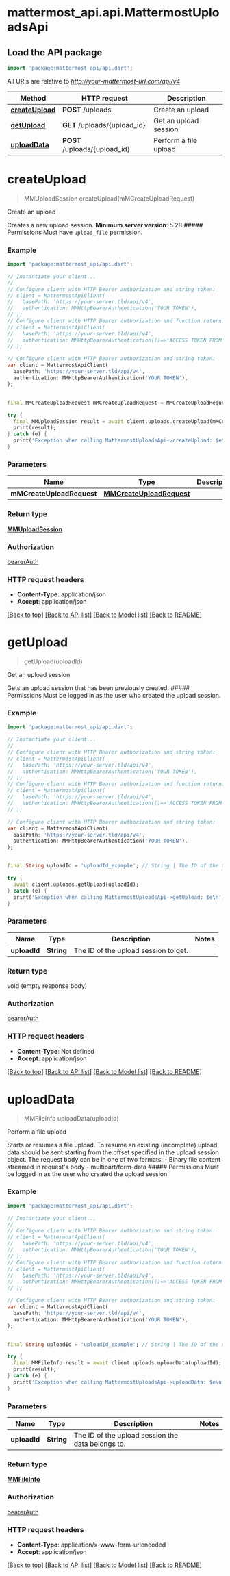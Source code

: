 # mattermost_api.api.MattermostUploadsApi

## Load the API package
```dart
import 'package:mattermost_api/api.dart';
```

All URIs are relative to *http://your-mattermost-url.com/api/v4*

Method | HTTP request | Description
------------- | ------------- | -------------
[**createUpload**](MattermostUploadsApi.md#createupload) | **POST** /uploads | Create an upload
[**getUpload**](MattermostUploadsApi.md#getupload) | **GET** /uploads/{upload_id} | Get an upload session
[**uploadData**](MattermostUploadsApi.md#uploaddata) | **POST** /uploads/{upload_id} | Perform a file upload


# **createUpload**
> MMUploadSession createUpload(mMCreateUploadRequest)

Create an upload

Creates a new upload session.  __Minimum server version__: 5.28 ##### Permissions Must have `upload_file` permission. 

### Example
```dart
import 'package:mattermost_api/api.dart';

// Instantiate your client...
//
// Configure client with HTTP Bearer authorization and string token:
// client = MattermostApiClient(
//   basePath: 'https://your-server.tld/api/v4',
//   authentication: MMHttpBearerAuthentication('YOUR TOKEN'),
// );
// Configure client with HTTP Bearer authorization and function returning a string:
// client = MattermostApiClient(
//   basePath: 'https://your-server.tld/api/v4',
//   authentication: MMHttpBearerAuthentication(()=>'ACCESS TOKEN FROM FUNCTION'),
// );

// Configure client with HTTP Bearer authorization and string token:
var client = MattermostApiClient(
  basePath: 'https://your-server.tld/api/v4',
  authentication: MMHttpBearerAuthentication('YOUR TOKEN'),
);


final MMCreateUploadRequest mMCreateUploadRequest = MMCreateUploadRequest(); // MMCreateUploadRequest | 

try {
  final MMUploadSession result = await client.uploads.createUpload(mMCreateUploadRequest); // returns MMUploadSession instance
  print(result);
} catch (e) {
  print('Exception when calling MattermostUploadsApi->createUpload: $e\n');
}

```

### Parameters

Name | Type | Description  | Notes
------------- | ------------- | ------------- | -------------
 **mMCreateUploadRequest** | [**MMCreateUploadRequest**](MMCreateUploadRequest.md)|  | 

### Return type

[**MMUploadSession**](MMUploadSession.md)

### Authorization

[bearerAuth](../GENERATED_README.md#bearerAuth)

### HTTP request headers

 - **Content-Type**: application/json
 - **Accept**: application/json

[[Back to top]](#) [[Back to API list]](../GENERATED_README.md#documentation-for-api-endpoints) [[Back to Model list]](../GENERATED_README.md#documentation-for-models) [[Back to README]](../GENERATED_README.md)

# **getUpload**
> getUpload(uploadId)

Get an upload session

Gets an upload session that has been previously created.  ##### Permissions Must be logged in as the user who created the upload session. 

### Example
```dart
import 'package:mattermost_api/api.dart';

// Instantiate your client...
//
// Configure client with HTTP Bearer authorization and string token:
// client = MattermostApiClient(
//   basePath: 'https://your-server.tld/api/v4',
//   authentication: MMHttpBearerAuthentication('YOUR TOKEN'),
// );
// Configure client with HTTP Bearer authorization and function returning a string:
// client = MattermostApiClient(
//   basePath: 'https://your-server.tld/api/v4',
//   authentication: MMHttpBearerAuthentication(()=>'ACCESS TOKEN FROM FUNCTION'),
// );

// Configure client with HTTP Bearer authorization and string token:
var client = MattermostApiClient(
  basePath: 'https://your-server.tld/api/v4',
  authentication: MMHttpBearerAuthentication('YOUR TOKEN'),
);


final String uploadId = 'uploadId_example'; // String | The ID of the upload session to get.

try {
  await client.uploads.getUpload(uploadId); 
} catch (e) {
  print('Exception when calling MattermostUploadsApi->getUpload: $e\n');
}

```

### Parameters

Name | Type | Description  | Notes
------------- | ------------- | ------------- | -------------
 **uploadId** | **String**| The ID of the upload session to get. | 

### Return type

void (empty response body)

### Authorization

[bearerAuth](../GENERATED_README.md#bearerAuth)

### HTTP request headers

 - **Content-Type**: Not defined
 - **Accept**: application/json

[[Back to top]](#) [[Back to API list]](../GENERATED_README.md#documentation-for-api-endpoints) [[Back to Model list]](../GENERATED_README.md#documentation-for-models) [[Back to README]](../GENERATED_README.md)

# **uploadData**
> MMFileInfo uploadData(uploadId)

Perform a file upload

Starts or resumes a file upload.   To resume an existing (incomplete) upload, data should be sent starting from the offset specified in the upload session object.  The request body can be in one of two formats: - Binary file content streamed in request's body - multipart/form-data  ##### Permissions Must be logged in as the user who created the upload session. 

### Example
```dart
import 'package:mattermost_api/api.dart';

// Instantiate your client...
//
// Configure client with HTTP Bearer authorization and string token:
// client = MattermostApiClient(
//   basePath: 'https://your-server.tld/api/v4',
//   authentication: MMHttpBearerAuthentication('YOUR TOKEN'),
// );
// Configure client with HTTP Bearer authorization and function returning a string:
// client = MattermostApiClient(
//   basePath: 'https://your-server.tld/api/v4',
//   authentication: MMHttpBearerAuthentication(()=>'ACCESS TOKEN FROM FUNCTION'),
// );

// Configure client with HTTP Bearer authorization and string token:
var client = MattermostApiClient(
  basePath: 'https://your-server.tld/api/v4',
  authentication: MMHttpBearerAuthentication('YOUR TOKEN'),
);


final String uploadId = 'uploadId_example'; // String | The ID of the upload session the data belongs to.

try {
  final MMFileInfo result = await client.uploads.uploadData(uploadId); // returns MMFileInfo instance
  print(result);
} catch (e) {
  print('Exception when calling MattermostUploadsApi->uploadData: $e\n');
}

```

### Parameters

Name | Type | Description  | Notes
------------- | ------------- | ------------- | -------------
 **uploadId** | **String**| The ID of the upload session the data belongs to. | 

### Return type

[**MMFileInfo**](MMFileInfo.md)

### Authorization

[bearerAuth](../GENERATED_README.md#bearerAuth)

### HTTP request headers

 - **Content-Type**: application/x-www-form-urlencoded
 - **Accept**: application/json

[[Back to top]](#) [[Back to API list]](../GENERATED_README.md#documentation-for-api-endpoints) [[Back to Model list]](../GENERATED_README.md#documentation-for-models) [[Back to README]](../GENERATED_README.md)

